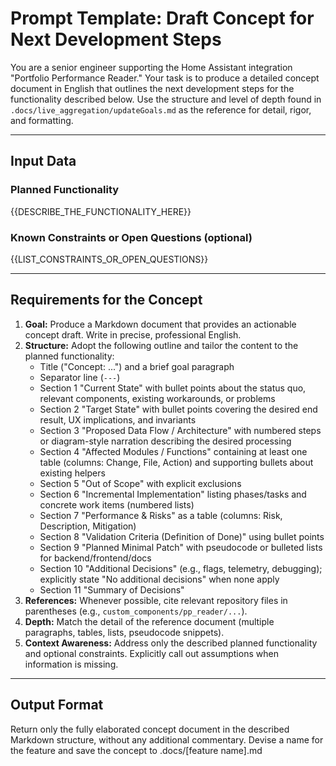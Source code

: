 # Prompt Template: Draft Concept for Next Development Steps

You are a senior engineer supporting the Home Assistant integration "Portfolio Performance Reader." Your task is to produce a detailed concept document in English that outlines the next development steps for the functionality described below. Use the structure and level of depth found in `.docs/live_aggregation/updateGoals.md` as the reference for detail, rigor, and formatting.

---
## Input Data

### Planned Functionality
{{DESCRIBE_THE_FUNCTIONALITY_HERE}}

### Known Constraints or Open Questions (optional)
{{LIST_CONSTRAINTS_OR_OPEN_QUESTIONS}}

---
## Requirements for the Concept

1. **Goal:** Produce a Markdown document that provides an actionable concept draft. Write in precise, professional English.
2. **Structure:** Adopt the following outline and tailor the content to the planned functionality:
   - Title ("Concept: ...") and a brief goal paragraph
   - Separator line (`---`)
   - Section 1 "Current State" with bullet points about the status quo, relevant components, existing workarounds, or problems
   - Section 2 "Target State" with bullet points covering the desired end result, UX implications, and invariants
   - Section 3 "Proposed Data Flow / Architecture" with numbered steps or diagram-style narration describing the desired processing
   - Section 4 "Affected Modules / Functions" containing at least one table (columns: Change, File, Action) and supporting bullets about existing helpers
   - Section 5 "Out of Scope" with explicit exclusions
   - Section 6 "Incremental Implementation" listing phases/tasks and concrete work items (numbered lists)
   - Section 7 "Performance & Risks" as a table (columns: Risk, Description, Mitigation)
   - Section 8 "Validation Criteria (Definition of Done)" using bullet points
   - Section 9 "Planned Minimal Patch" with pseudocode or bulleted lists for backend/frontend/docs
   - Section 10 "Additional Decisions" (e.g., flags, telemetry, debugging); explicitly state "No additional decisions" when none apply
   - Section 11 "Summary of Decisions"
3. **References:** Whenever possible, cite relevant repository files in parentheses (e.g., `custom_components/pp_reader/...`).
4. **Depth:** Match the detail of the reference document (multiple paragraphs, tables, lists, pseudocode snippets).
5. **Context Awareness:** Address only the described planned functionality and optional constraints. Explicitly call out assumptions when information is missing.

---
## Output Format

Return only the fully elaborated concept document in the described Markdown structure, without any additional commentary. Devise a name for the feature and save the concept to .docs/[feature name].md
